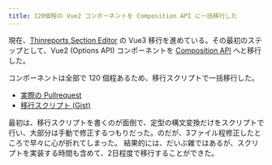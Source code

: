 ```yaml
---
title: 120個程の Vue2 コンポーネントを Composition API に一括移行した
---
```


現在、[Thinreports Section Editor](https://github.com/thinreports/thinreports-section-editor) の Vue3 移行を進めている。その最初のステップとして、Vue2 (Options API) コンポーネントを [Composition API](https://github.com/vuejs/composition-api) へと移行した。

コンポーネントは全部で 120 個程あるため、移行スクリプトで一括移行した。

- [実際の Pullrequest](https://github.com/thinreports/thinreports-section-editor/pull/22)
- [移行スクリプト (Gist)](https://gist.github.com/hidakatsuya/f1faf5753b6eddf9cf4bc4dae276f181)

最初は、移行スクリプトを書くのが面倒で、定型の構文変換だけをスクリプトで行い、大部分は手動で修正するつもりだった。のだが、3ファイル程修正したところで早々に心が折れてしまった。
結果的には、だいぶ雑ではあるが、スクリプトを実装する時間も含めて、2日程度で移行することができた。

